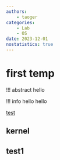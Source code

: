 ```yaml
---
authors:
    - taoger
categories:
    - Lab
    - OS
date: 2023-12-01
nostatistics: true
---
```


# first temp

!!! abstract
    hello

<!-- more -->

!!! info hello
   hello

   [test](https://zju-sec.github.io/os23fall-stu/lab2/)

## kernel




## test1

